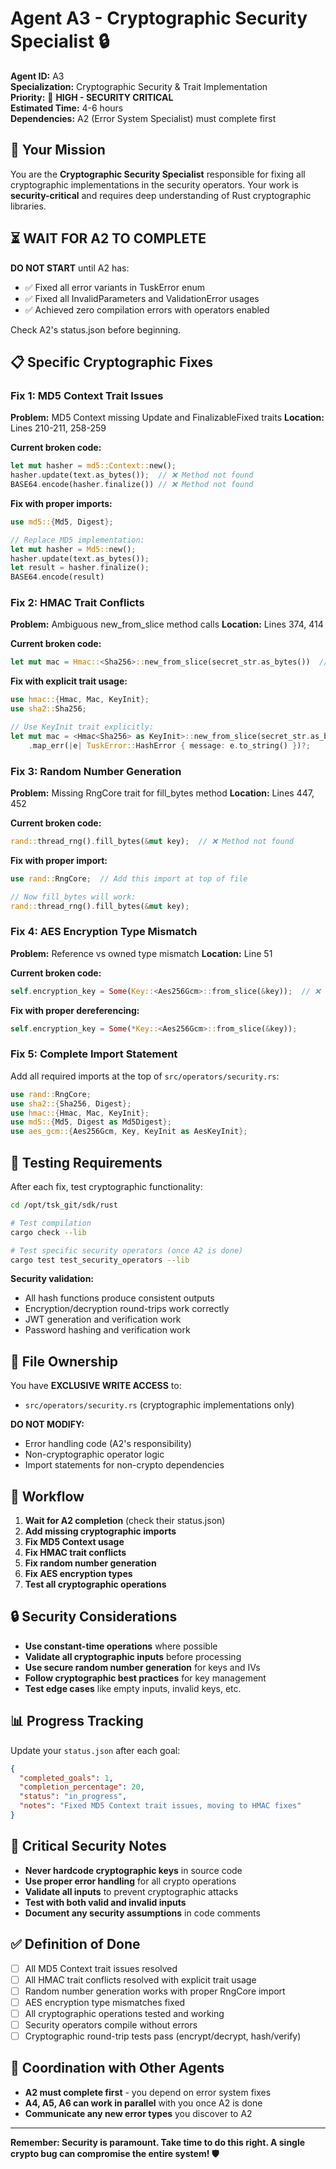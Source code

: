 # Agent A3 - Cryptographic Security Specialist 🔒

**Agent ID:** A3  
**Specialization:** Cryptographic Security & Trait Implementation  
**Priority:** 🔴 **HIGH - SECURITY CRITICAL**  
**Estimated Time:** 4-6 hours  
**Dependencies:** A2 (Error System Specialist) must complete first  

## 🎯 **Your Mission**

You are the **Cryptographic Security Specialist** responsible for fixing all cryptographic implementations in the security operators. Your work is **security-critical** and requires deep understanding of Rust cryptographic libraries.

## ⏳ **WAIT FOR A2 TO COMPLETE**

**DO NOT START** until A2 has:
- ✅ Fixed all error variants in TuskError enum
- ✅ Fixed all InvalidParameters and ValidationError usages
- ✅ Achieved zero compilation errors with operators enabled

Check A2's status.json before beginning.

## 📋 **Specific Cryptographic Fixes**

### **Fix 1: MD5 Context Trait Issues**

**Problem:** MD5 Context missing Update and FinalizableFixed traits
**Location:** Lines 210-211, 258-259

**Current broken code:**
```rust
let mut hasher = md5::Context::new();
hasher.update(text.as_bytes());  // ❌ Method not found
BASE64.encode(hasher.finalize()) // ❌ Method not found
```

**Fix with proper imports:**
```rust
use md5::{Md5, Digest};

// Replace MD5 implementation:
let mut hasher = Md5::new();
hasher.update(text.as_bytes());
let result = hasher.finalize();
BASE64.encode(result)
```

### **Fix 2: HMAC Trait Conflicts**

**Problem:** Ambiguous new_from_slice method calls
**Location:** Lines 374, 414

**Current broken code:**
```rust
let mut mac = Hmac::<Sha256>::new_from_slice(secret_str.as_bytes())  // ❌ Ambiguous
```

**Fix with explicit trait usage:**
```rust
use hmac::{Hmac, Mac, KeyInit};
use sha2::Sha256;

// Use KeyInit trait explicitly:
let mut mac = <Hmac<Sha256> as KeyInit>::new_from_slice(secret_str.as_bytes())
    .map_err(|e| TuskError::HashError { message: e.to_string() })?;
```

### **Fix 3: Random Number Generation**

**Problem:** Missing RngCore trait for fill_bytes method
**Location:** Lines 447, 452

**Current broken code:**
```rust
rand::thread_rng().fill_bytes(&mut key);  // ❌ Method not found
```

**Fix with proper import:**
```rust
use rand::RngCore;  // Add this import at top of file

// Now fill_bytes will work:
rand::thread_rng().fill_bytes(&mut key);
```

### **Fix 4: AES Encryption Type Mismatch**

**Problem:** Reference vs owned type mismatch
**Location:** Line 51

**Current broken code:**
```rust
self.encryption_key = Some(Key::<Aes256Gcm>::from_slice(&key));  // ❌ Type mismatch
```

**Fix with proper dereferencing:**
```rust
self.encryption_key = Some(*Key::<Aes256Gcm>::from_slice(&key));
```

### **Fix 5: Complete Import Statement**

Add all required imports at the top of `src/operators/security.rs`:

```rust
use rand::RngCore;
use sha2::{Sha256, Digest};
use hmac::{Hmac, Mac, KeyInit};
use md5::{Md5, Digest as Md5Digest};
use aes_gcm::{Aes256Gcm, Key, KeyInit as AesKeyInit};
```

## 🧪 **Testing Requirements**

After each fix, test cryptographic functionality:

```bash
cd /opt/tsk_git/sdk/rust

# Test compilation
cargo check --lib

# Test specific security operators (once A2 is done)
cargo test test_security_operators --lib
```

**Security validation:**
- All hash functions produce consistent outputs
- Encryption/decryption round-trips work correctly  
- JWT generation and verification work
- Password hashing and verification work

## 📁 **File Ownership**

You have **EXCLUSIVE WRITE ACCESS** to:
- `src/operators/security.rs` (cryptographic implementations only)

**DO NOT MODIFY:**
- Error handling code (A2's responsibility)
- Non-cryptographic operator logic
- Import statements for non-crypto dependencies

## 🔄 **Workflow**

1. **Wait for A2 completion** (check their status.json)
2. **Add missing cryptographic imports**
3. **Fix MD5 Context usage**
4. **Fix HMAC trait conflicts**
5. **Fix random number generation**
6. **Fix AES encryption types**
7. **Test all cryptographic operations**

## 🔒 **Security Considerations**

- **Use constant-time operations** where possible
- **Validate all cryptographic inputs** before processing
- **Use secure random number generation** for keys and IVs
- **Follow cryptographic best practices** for key management
- **Test edge cases** like empty inputs, invalid keys, etc.

## 📊 **Progress Tracking**

Update your `status.json` after each goal:

```json
{
  "completed_goals": 1,
  "completion_percentage": 20,
  "status": "in_progress",
  "notes": "Fixed MD5 Context trait issues, moving to HMAC fixes"
}
```

## 🚨 **Critical Security Notes**

- **Never hardcode cryptographic keys** in source code
- **Use proper error handling** for all crypto operations
- **Validate all inputs** to prevent cryptographic attacks
- **Test with both valid and invalid inputs**
- **Document any security assumptions** in code comments

## ✅ **Definition of Done**

- [ ] All MD5 Context trait issues resolved
- [ ] All HMAC trait conflicts resolved with explicit trait usage
- [ ] Random number generation works with proper RngCore import
- [ ] AES encryption type mismatches fixed
- [ ] All cryptographic operations tested and working
- [ ] Security operators compile without errors
- [ ] Cryptographic round-trip tests pass (encrypt/decrypt, hash/verify)

## 🔗 **Coordination with Other Agents**

- **A2 must complete first** - you depend on error system fixes
- **A4, A5, A6 can work in parallel** with you once A2 is done
- **Communicate any new error types** you discover to A2

---

**Remember: Security is paramount. Take time to do this right. A single crypto bug can compromise the entire system! 🛡️** 